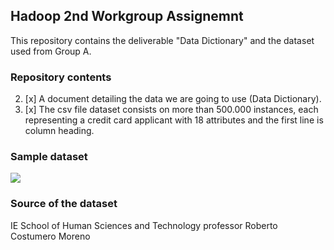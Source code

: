 ## **Hadoop 2nd Workgroup Assignemnt**

This repository contains the deliverable "Data Dictionary" and the dataset used from Group A.

### Repository contents 
2) [x] A document detailing the data we are going to use (Data Dictionary).
2) [x] The csv file dataset consists on more than 500.000 instances, each representing a credit card applicant with 18 attributes and the first line is column heading.

### Sample dataset
<img src="Hadoop/Sample DataSet.png">

### Source of the dataset
IE School of Human Sciences and Technology professor Roberto Costumero Moreno
